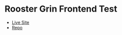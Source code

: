 # Rooster Grin Frontend Test

- [Live Site]()
- [Repo](https://github.com/johnenriquez/rooster-grin-frontend-test)